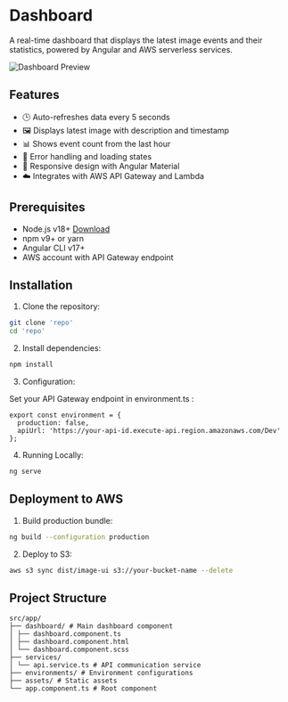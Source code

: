 # Dashboard

A real-time dashboard that displays the latest image events and their statistics, powered by Angular and AWS serverless services.

![Dashboard Preview](screenshot.png) <!-- Add a screenshot if available -->

## Features

- 🕒 Auto-refreshes data every 5 seconds
- 🖼️ Displays latest image with description and timestamp
- 📊 Shows event count from the last hour
- 🚦 Error handling and loading states
- 📱 Responsive design with Angular Material
- ☁️ Integrates with AWS API Gateway and Lambda

## Prerequisites

- Node.js v18+ [Download](https://nodejs.org/)
- npm v9+ or yarn
- Angular CLI v17+
- AWS account with API Gateway endpoint

## Installation

1. Clone the repository:

```bash
git clone 'repo'
cd 'repo'
```

2. Install dependencies:

```bash
npm install
```

3. Configuration:

Set your API Gateway endpoint in environment.ts :

```
export const environment = {
  production: false,
  apiUrl: 'https://your-api-id.execute-api.region.amazonaws.com/Dev'
};
```

4. Running Locally:

```bash
ng serve
```

## Deployment to AWS

1. Build production bundle:

```bash
ng build --configuration production
```

2. Deploy to S3:

```bash
aws s3 sync dist/image-ui s3://your-bucket-name --delete
```

## Project Structure

```
src/app/
├── dashboard/ # Main dashboard component
│ ├── dashboard.component.ts
│ ├── dashboard.component.html
│ └── dashboard.component.scss
├── services/
│ └── api.service.ts # API communication service
├── environments/ # Environment configurations
├── assets/ # Static assets
└── app.component.ts # Root component
```
